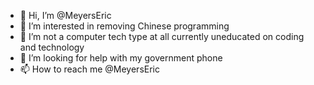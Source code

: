 - 👋 Hi, I’m @MeyersEric
- 👀 I’m interested in removing Chinese programming
- 🌱 I’m not a computer tech type at all currently uneducated on coding and technology
- 💞️ I’m looking for help with my government phone
- 📫 How to reach me @MeyersEric

<!---
MeyersEric/MeyersEric is a ✨ special ✨ repository because its `README.md` (this file) appears on your GitHub profile.
You can click the Preview link to take a look at your changes.
--->
